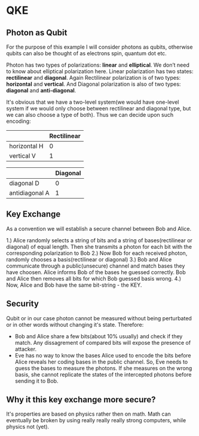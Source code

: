 # QKE

## Photon as Qubit

For the purpose of this example I will consider photons as qubits, otherwise qubits can also be thought of as electrons spin, quantum dot etc.

Photon has two types of polarizations: **linear** and **elliptical**.
We don’t need to know about elliptical polarization here. Linear polarization has two states: **rectilinear** and **diagonal**.
Again Rectilinear polarization is of two types: **horizontal** and **vertical**. 
And Diagonal polarization is also of two types: **diagonal** and **anti-diagonal**.

It's obvious that we have a two-level system(we would have one-level system if we would only choose between rectilinear and diagonal type, but we can also choose a type of both).
Thus we can decide upon such encoding:

| 	      	 | Rectilinear |
| -------------- | ----------- |
| horizontal H | 0         |
| vertical V   | 1         |


| 	      	   | Diagonal    |
| ---------------- | ----------- |
| diagonal D     | 0         |
| antidiagonal A | 1         |

## Key Exchange

As a convention we will establish a secure channel between Bob and Alice.

1.) Alice randomly selects a string of bits and a string of bases(rectilinear or diagonal) of equal length. Then she transmits a photon for each bit with the corresponding polarization to Bob
2.) Now Bob for each received photon, randomly chooses a basis(rectilinear or diagonal)
3.) Bob and Alice communicate through a public(unsecure) channel and match bases they have choosen. Alice informs Bob of the bases he guessed correctly. Bob and Alice then removes all bits for which Bob guessed basis wrong. 
4.) Now, Alice and Bob have the same bit-string - the KEY.

## Security

Qubit or in our case photon cannot be measured without being perturbated or in other words without changing it's state.
Therefore:
- Bob and Alice share a few bits(about 10% usually) and check if they match. Any dissagrement of compared bits will expose the presence of attacker.
- Eve has no way to know the bases Alice used to encode the bits before Alice reveals her coding bases in the public channel. So, Eve needs to guess the bases to measure the photons. If she measures on the wrong basis, she cannot replicate the states of the intercepted photons before sending it to Bob. 


## Why it this key exchange more secure?

It's properties are based on physics rather then on math. Math can eventually be broken by using really really really strong computers, while physics not (yet).
